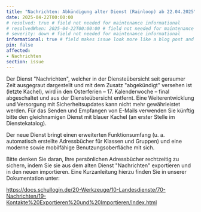 ```yaml
---
title: "Nachrichten: Abkündigung alter Dienst (Rainloop) ab 22.04.2025"
date: 2025-04-22T00:00:00
# resolved: true # field not needed for maintenance informational
# resolvedWhen: 2025-04-22T00:00:00 # field not needed for maintenance informational
# severity: down # field not needed for maintenance informational
informational: true # field makes issue look more like a blog post and removes any references to downtime length
pin: false
affected:
- Nachrichten
section: issue
---
```


Der Dienst "Nachrichten", welcher in der Diensteübersicht seit geraumer Zeit ausgegraut dargestellt und mit dem Zusatz "abgekündigt" versehen ist (letzte Kachel), wird in den Osterferien – 17. Kalenderwoche – final abgeschaltet und aus der Diensteübersicht entfernt. Eine Weiterentwicklung und Versorgung mit Sicherheitsupdates kann nicht mehr gewährleistet werden. Für das Senden und Empfangen von E-Mails verwenden Sie künftig bitte den gleichnamigen Dienst mit blauer Kachel (an erster Stelle im Dienstekatalog).

Der neue Dienst bringt einen erweiterten Funktionsumfang (u. a. automatisch erstellte Adressbücher für Klassen und Gruppen) und eine moderne sowie mobilfähige Benutzungsoberfläche mit sich.

Bitte denken Sie daran, Ihre persönlichen Adressbücher rechtzeitig zu sichern, indem Sie sie aus dem alten Dienst "Nachrichten" exportieren und in den neuen importieren. Eine Kurzanleitung hierzu finden Sie in unserer Dokumentation unter:

https://docs.schullogin.de/20-Werkzeuge/10-Landesdienste/70-Nachrichten/19-Kontakte%20Exportieren%20und%20Importieren/Index.html
